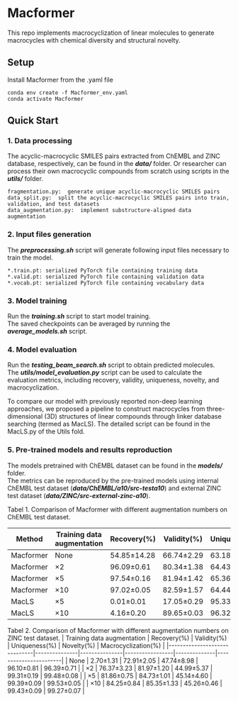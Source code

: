 # Macformer
This repo implements macrocyclization of linear molecules to generate macrocycles with chemical diversity and structural novelty. 

## Setup
Install Macformer from the .yaml file  
```
conda env create -f Macformer_env.yaml  
conda activate Macformer  
```

## Quick Start
### 1. Data processing
The acyclic-macrocyclic SMILES pairs extracted from ChEMBL and ZINC database, respectively, can be found in the ***data/*** folder. Or researcher can process their own macrocyclic compounds from scratch using scripts in the ***utils/*** folder.  

```
fragmentation.py:  generate unique acyclic-macrocyclic SMILES pairs  
data_split.py:  split the acyclic-macrocyclic SMILES pairs into train, validation, and test datasets 
data_augmentation.py:  implement substructure-aligned data augmentation  
```

### 2. Input files generation
The ***preprocessing.sh*** script will generate following input files necessary to train the model.  

```
*.train.pt: serialized PyTorch file containing training data  
*.valid.pt: serialized PyTorch file containing validation data  
*.vocab.pt: serialized PyTorch file containing vocabulary data  
```

### 3. Model training
Run the ***training.sh*** script to start model training.   
The saved checkpoints can be averaged by running the ***average_models.sh*** script.  

### 4. Model evaluation
Run the ***testing_beam_search.sh*** script to obtain predicted molecules.  
The ***utils/model_evaluation.py*** script can be used to calculate the evaluation metrics, including recovery, validity, uniqueness, novelty, and macrocyclization.  

To compare our model with previously reported non-deep learning approaches, we proposed a pipeline to construct macrocycles from three-dimensional (3D) structures of linear compounds through linker database searching (termed as MacLS). The detailed script can be found in the MacLS.py of the Utils fold.

### 5. Pre-trained models and results reproduction
The models pretrained with ChEMBL dataset can be found in the ***models/*** folder.  
The metrics can be reproduced by the pre-trained models using internal ChEMBL test dataset (***data/ChEMBL/a10/src-testa10***) and external ZINC test dataset (***data/ZINC/src-external-zinc-a10***).

Tabel 1. Comparison of Macformer with different augmentation numbers on ChEMBL test dataset.

|Method   |Training data augmentation   | Recovery(%)   | Validity(%)   | Uniqueness(%) | Novelty(mol,%) |Novelty(linker,%)|Macrocyclization(%)|        
|---------|-----------------------------|---------------|---------------|---------------|----------------|-----------------|-------------------|        
|Macformer|None                         | 54.85±14.28   | 66.74±2.29    | 63.18±6.38    | 89.30±1.94     | 40.56±2.33      | 95.00±0.74        |  
|Macformer|×2                           | 96.09±0.61    | 80.34±1.38    | 64.43±0.23    | 91.58±0.15     | 58.91±0.36      | 98.62±0.17        | 
|Macformer|×5                           | 97.54±0.16    | 81.94±1.42    | 65.36±0.13    | 91.79±0.16     | 62.11±0.65      | 98.80±0.11        | 
|Macformer|×10                          | 97.02±0.05    | 82.59±1.57    | 64.44±0.46    | 91.76±0.22     | 60.27±0.96      | 98.46±0.04        | 
|MacLS    |×5                           | 0.01±0.01     | 17.05±0.29    | 95.33±0.01    | 100±0.00       | 0.00±0.00       | 100±0.00          | 
|MacLS    |×10                          | 4.16±0.20     | 89.65±0.03    | 96.32±0.06    | 99.65±0.02     | 0.00±0.00       | 100±0.00          | 


Tabel 2. Comparison of Macformer with different augmentation numbers on ZINC test dataset.
| Training data augmentation   | Recovery(%)   | Validity(%)   | Uniqueness(%)   | Novelty(%)   | Macrocyclization(%)   |
|------------------------------|---------------|---------------|-----------------|--------------|-----------------------|
| None                         | 2.70±1.31     | 72.91±2.05    | 47.74±8.98      | 96.10±0.81   | 96.39±0.71            |
| ×2                           | 76.37±3.23    | 81.97±1.20    | 44.99±5.37      | 99.31±0.19   | 99.48±0.08            |
| ×5                           | 81.86±0.75    | 84.73±1.01    | 45.14±4.60      | 99.39±0.09   | 99.53±0.05            |
| ×10                          | 84.25±0.84    | 85.35±1.33    | 45.26±0.46      | 99.43±0.09   | 99.27±0.07            |
